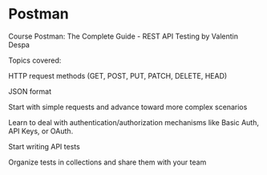 # Postman
Course Postman: The Complete Guide - REST API Testing by Valentin Despa

Topics covered:

HTTP request methods (GET, POST, PUT, PATCH, DELETE, HEAD)

JSON format

Start with simple requests and advance toward more complex scenarios

Learn to deal with authentication/authorization mechanisms like Basic Auth, API Keys, or OAuth.

Start writing API tests

Organize tests in collections and share them with your team
